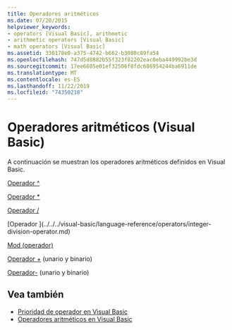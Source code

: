 ```yaml
---
title: Operadores aritméticos
ms.date: 07/20/2015
helpviewer_keywords:
- operators [Visual Basic], arithmetic
- arithmetic operators [Visual Basic]
- math operators [Visual Basic]
ms.assetid: 330178e0-a375-4742-b662-b3080c89fa54
ms.openlocfilehash: 747d5d8882b55f323f82202eac0eba449992be3d
ms.sourcegitcommit: 17ee6605e01ef32506f8fdc686954244ba6911de
ms.translationtype: MT
ms.contentlocale: es-ES
ms.lasthandoff: 11/22/2019
ms.locfileid: "74350218"
---
```

# <a name="arithmetic-operators-visual-basic"></a>Operadores aritméticos (Visual Basic)
A continuación se muestran los operadores aritméticos definidos en Visual Basic.  
  
 [Operador ^](../../../visual-basic/language-reference/operators/exponentiation-operator.md)  
  
 [Operador *](../../../visual-basic/language-reference/operators/multiplication-operator.md)  
  
 [Operador /](../../../visual-basic/language-reference/operators/floating-point-division-operator.md)  
  
 [Operador \](../../../visual-basic/language-reference/operators/integer-division-operator.md)  
  
 [Mod (operador)](../../../visual-basic/language-reference/operators/mod-operator.md)  
  
 [Operador +](../../../visual-basic/language-reference/operators/addition-operator.md) (unario y binario)  
  
 [Operador-](../../../visual-basic/language-reference/operators/subtraction-operator.md) (unario y binario)  
  
## <a name="see-also"></a>Vea también

- [Prioridad de operador en Visual Basic](../../../visual-basic/language-reference/operators/operator-precedence.md)
- [Operadores aritméticos en Visual Basic](../../../visual-basic/programming-guide/language-features/operators-and-expressions/arithmetic-operators.md)
